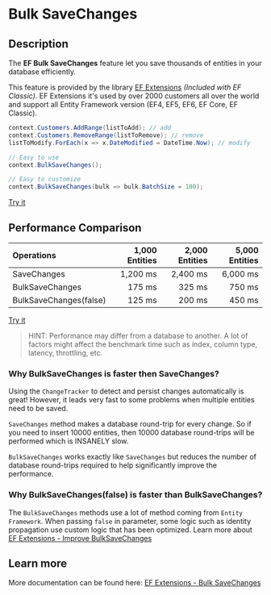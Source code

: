 # Bulk SaveChanges

## Description
The **EF Bulk SaveChanges** feature let you save thousands of entities in your database efficiently.

This feature is provided by the library [EF Extensions](https://entityframework-extensions.net/bulk-savechanges) _(Included with EF Classic)_. EF Extensions it's used by over 2000 customers all over the world and support all Entity Framework version (EF4, EF5, EF6, EF Core, EF Classic).

```csharp
context.Customers.AddRange(listToAdd); // add
context.Customers.RemoveRange(listToRemove); // remove
listToModify.ForEach(x => x.DateModified = DateTime.Now); // modify

// Easy to use
context.BulkSaveChanges();

// Easy to customize
context.BulkSaveChanges(bulk => bulk.BatchSize = 100);
```
[Try it](https://dotnetfiddle.net/1JFvZe)

## Performance Comparison

| Operations      | 1,000 Entities | 2,000 Entities | 5,000 Entities |
| :-------------- | -------------: | -------------: | -------------: |
| SaveChanges     | 1,200 ms       | 2,400 ms       | 6,000 ms       |
| BulkSaveChanges | 175 ms         | 325 ms         | 750 ms         |
| BulkSaveChanges(false) | 125 ms  | 200 ms         | 450 ms         |

[Try it](https://dotnetfiddle.net/Ad1bmZ)

> HINT: Performance may differ from a database to another. A lot of factors might affect the benchmark time such as index, column type, latency, throttling, etc.

### Why BulkSaveChanges is faster then SaveChanges?

Using the `ChangeTracker` to detect and persist changes automatically is great! However, it leads very fast to some problems when multiple entities need to be saved.

`SaveChanges` method makes a database round-trip for every change. So if you need to insert 10000 entities, then 10000 database round-trips will be performed which is INSANELY slow.

`BulkSaveChanges` works exactly like `SaveChanges` but reduces the number of database round-trips required to help significantly improve the performance.

### Why BulkSaveChanges(false) is faster than BulkSaveChanges?
The `BulkSaveChanges` methods use a lot of method coming from `Entity Framework`. When passing `false` in parameter, some logic such as identity propagation use custom logic that has been optimized. Learn more about [EF Extensions - Improve BulkSaveChanges](https://entityframework-extensions.net/improve-bulk-savechanges)

## Learn more

More documentation can be found here: [EF Extensions - Bulk SaveChanges](https://entityframework-extensions.net/bulk-savechanges)
